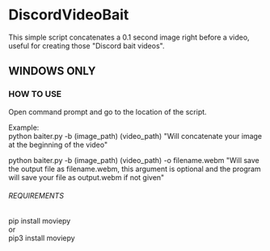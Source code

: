 # DiscordVideoBait
This simple script concatenates a 0.1 second image right before a video, useful for creating those "Discord bait videos".

## WINDOWS ONLY

### HOW TO USE

Open command prompt and go to the location of the script.

Example:<br />
python baiter.py -b (image_path) (video_path) "Will concatenate your image at the beginning of the video"<br />

python baiter.py -b (image_path) (video_path) -o filename.webm "Will save the output file as filename.webm, this argument is optional and the program will save your file as output.webm if not given"<br />

###### REQUIREMENTS

pip install moviepy<br />
or<br />
pip3 install moviepy<br />

